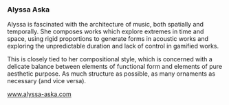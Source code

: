 ### Alyssa Aska

Alyssa is fascinated with the architecture of music, both spatially and temporally. She composes works which explore extremes in time and space, using rigid proportions to generate forms in acoustic works and exploring the unpredictable duration and lack of control in gamified works.

This is closely tied to her compositional style, which is concerned with a delicate balance between elements of functional form and elements of pure aesthetic purpose. As much structure as possible, as many ornaments as necessary (and vice versa).

www.alyssa-aska.com